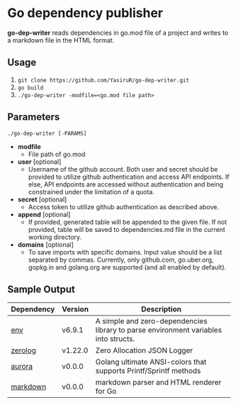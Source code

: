 # Go dependency publisher

**go-dep-writer** reads dependencies in go.mod file of a project and writes to
a markdown file in the HTML format.

## Usage

1. `git clone https://github.com/YasiruR/go-dep-writer.git`
2. `go build`
3. `./go-dep-writer -modfile=<go.mod file path>`

## Parameters

`./go-dep-writer [-PARAMS]`

- **modfile** 
  - File path of go.mod
- **user** [optional]
  - Username of the github account. Both user and secret should be provided to
utilize github authentication and access API endpoints. If else, API endpoints are
accessed without authentication and being constrained under the limitation of 
a quota.
- **secret** [optional]
  - Access token to utilize github authentication as described above.
- **append** [optional]
  - If provided, generated table will be appended to the given file. If not provided,
table will be saved to dependencies.md file in the current working directory.
- **domains** [optional]
  - To save imports with specific domains. Input value should be a list separated by
commas. Currently, only github.com, go.uber.org, gopkg.in and golang.org are supported (and all enabled by default).

## Sample Output

<table>
<thead>
<tr>
<th>Dependency</th>
<th>Version</th>
<th>Description</th>
</tr>
</thead>

<tbody>
<tr>
<td><a href="https://github.com/caarlos0/env">env</a></td>
<td>v6.9.1</td>
<td>A simple and zero-dependencies library to parse environment variables into structs.</td>
</tr>

<tr>
<td><a href="https://github.com/rs/zerolog">zerolog</a></td>
<td>v1.22.0</td>
<td>Zero Allocation JSON Logger</td>
</tr>

<tr>
<td><a href="https://github.com/logrusorgru/aurora">aurora</a></td>
<td>v0.0.0</td>
<td>Golang ultimate ANSI-colors that supports Printf/Sprintf methods</td>
</tr>

<tr>
<td><a href="https://github.com/gomarkdown/markdown">markdown</a></td>
<td>v0.0.0</td>
<td>markdown parser and HTML renderer for Go</td>
</tr>
</tbody>
</table>
